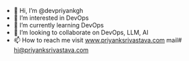 - 👋 Hi, I’m @devpriyankgh
- 👀 I’m interested in DevOps
- 🌱 I’m currently learning DevOps
- 💞️ I’m looking to collaborate on DevOps, LLM, AI
- 📫 How to reach me visit www.priyanksrivastava.com  mail# hi@priyanksrivastava.com

<!---
devpriyankgh/devpriyankgh is a ✨ special ✨ repository because its `README.md` (this file) appears on your GitHub profile.
You can click the Preview link to take a look at your changes.
--->
